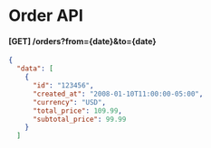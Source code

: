 # Order API

#### [GET] /orders?from={date}&to={date}
```JSON
{
  "data": [
    {
      "id": "123456",
      "created_at": "2008-01-10T11:00:00-05:00",
      "currency": "USD",
      "total_price": 109.99,
      "subtotal_price": 99.99
    }
  ]
```
